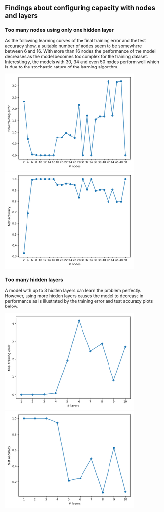 ## Findings about configuring capacity with nodes and layers

### Too many nodes using only one hidden layer

As the following learning curves of the final training error and the test accuracy show, a suitable number of nodes seem
to be somewhere between 6 and 16. With more than 16 nodes the performance of the model decreases as the model becomes
too complex for the training dataset. Interestingly, the models with 30, 34 and even 50 nodes perform well which is due
to the stochastic nature of the learning algorithm.

<img src="ext_too_many_nodes_loss.png" width="420"> <img src="ext_too_many_nodes_accuracy.png" width="420">

### Too many hidden layers

A model with up to 3 hidden layers can learn the problem perfectly. However, using more hidden layers causes the model
to decrease in performance as is illustrated by the training error and test accuracy plots below.

<img src="ext_harder_problem_loss_initial_problem.png" width="420"> <img src="ext_harder_problem_accuracy_initial_problem.png" width="420">
